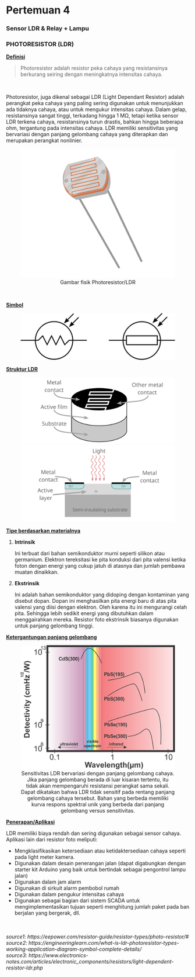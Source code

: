 # Pertemuan 4

### Sensor LDR & Relay + Lampu

### PHOTORESISTOR (LDR)

<u><b>Definisi</b></u>
<blockquote>Photoresistor adalah resistor peka cahaya yang resistansinya berkurang seiring dengan meningkatnya intensitas cahaya.
</blockquote>
<br>
<p>Photoresistor, juga dikenal sebagai LDR (Light Dependant Resistor) adalah perangkat peka cahaya yang paling sering digunakan untuk menunjukkan ada tidaknya cahaya, atau untuk mengukur intensitas cahaya. Dalam gelap, resistansinya sangat tinggi, terkadang hingga 1 MΩ, tetapi ketika sensor LDR terkena cahaya, resistansinya turun drastis, bahkan hingga beberapa ohm, tergantung pada intensitas cahaya. LDR memiliki sensitivitas yang bervariasi dengan panjang gelombang cahaya yang diterapkan dan merupakan perangkat nonlinier.<p>
<figure>
	<img src="favpng_light-photoresistor-sensor-photodetector.png" alt="LDR-grafik">
	<figcaption style="text-align: center;"><center>Gambar fisik Photoresistor/LDR</center></figcaption>
</figure><br>

<u><b>Simbol</b></u>
<figure>
	<img src="LDR-Symbol.jpg" alt="LDR-Symbol">
</figure>

<u><b>Struktur LDR</b></u>
<figure>
	<img src="resistor-light-dependent-photoresistor-structure-01.svg" alt="Struktur 1 LDR">
	<img src="resistor-light-dependent-photoresistor-structure-02.svg">
</figure>

<u><b>Tipe berdasarkan materialnya</b></u>
<ol>
	<li><b>Intrinsik</b></li>
	<p>Ini terbuat dari bahan semikonduktor murni seperti silikon atau germanium. Elektron tereksitasi ke pita konduksi dari pita valensi ketika foton dengan energi yang cukup jatuh di atasnya dan jumlah pembawa muatan dinaikkan.</p>
	<li><b>Ekstrinsik</b></li>
	<p>Ini adalah bahan semikonduktor yang didoping dengan kontaminan yang disebut dopan. Dopan ini menghasilkan pita energi baru di atas pita valensi yang diisi dengan elektron. Oleh karena itu ini mengurangi celah pita. Sehingga lebih sedikit energi yang dibutuhkan dalam menggairahkan mereka. Resistor foto ekstrinsik biasanya digunakan untuk panjang gelombang tinggi.</p>
</ol>

<u><b>Ketergantungan panjang gelombang</b></u>
<figure>
	<img src="wavelength-detectivity.png" alt="Diagram grafik panjang gelombang">
	<figcaption><center>Sensitivitas LDR bervariasi dengan panjang gelombang cahaya. Jika panjang gelombang berada di luar kisaran tertentu, itu tidak akan mempengaruhi resistansi perangkat sama sekali. Dapat dikatakan bahwa LDR tidak sensitif pada rentang panjang gelombang cahaya tersebut. Bahan yang berbeda memiliki kurva respons spektral unik yang berbeda dari panjang gelombang versus sensitivitas.</center></figcaption>
</figure>

<u><b>Penerapan/Aplikasi</b></u>
<p>LDR memiliki biaya rendah dan sering digunakan sebagai sensor cahaya. Aplikasi lain dari resistor foto meliputi:</p>
<ul>
	<li>Mengklasifikasikan ketersediaan atau ketidaktersediaan cahaya seperti pada light meter kamera.</li>
	<li>Digunakan dalam desain penerangan jalan (dapat digabungkan dengan starter kit Arduino yang baik untuk bertindak sebagai pengontrol lampu jalan)</li>
	<li>Digunakan dalam jam alarm</li>
	<li>Digunakan di sirkuit alarm pembobol rumah</li>
	<li>Digunakan dalam pengukur intensitas cahaya</li>
	<li>Digunakan sebagai bagian dari sistem SCADA untuk mengimplementasikan tujuan seperti menghitung jumlah paket pada ban berjalan yang bergerak, dll.</li>
</ul>



<br>
<br>
<i>source1: https://eepower.com/resistor-guide/resistor-types/photo-resistor/#</i><br>
<i>source2: https://engineeringlearn.com/what-is-ldr-photoresistor-types-working-application-diagram-symbol-complete-details/</i><br>
<i>source3: https://www.electronics-notes.com/articles/electronic_components/resistors/light-dependent-resistor-ldr.php</i>